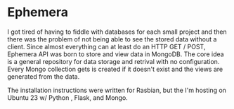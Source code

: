 # Ephemera

I got tired of having to fiddle with databases for each small project and then there was the problem of not being able to see the stored data without a client. Since almost everything can at least do an HTTP GET / POST, Ephemera API was born to store and view data in MongoDB. The core idea is a general repository for data storage and retrival with no configuration. Every Mongo collection gets is created if it doesn't exist and the views are generated from the data.

The installation instructions were written for  Rasbian,  but the I'm hosting on Ubuntu 23 w/ Python , Flask, and Mongo.

